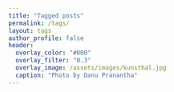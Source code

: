 ```yaml
---
title: "Tagged posts"
permalink: /tags/
layout: tags
author_profile: false
header:
  overlay_color: "#000"
  overlay_filter: "0.3"
  overlay_image: /assets/images/kunsthal.jpg
  caption: "Photo by Danu Pranantha"
---
```


<link rel="stylesheet" href="{{ '/assets/css/customs.css' | relative_url }}">
